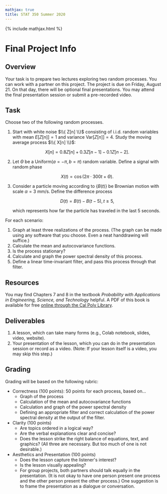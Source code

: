 ```yaml
---
mathjax: true
title: STAT 350 Summer 2020
---
```


{% include mathjax.html %}

# Final Project Info

## Overview

Your task is to prepare two lectures exploring two random processes. You can work with a partner on this project. 
The project is due on Friday, August 21. On that day, there will be optional final presentations. You may attend the 
final presentation session or submit a pre-recorded video.

## Task

Choose two of the following random processes.

1. Start with white noise $\\{ Z[n] \\}$ consisting of i.i.d. random variables with mean $E[Z[n]] = 1$ and 
variance $\text{Var}[Z[n]] = 4$. Study the moving average process $\\{ X[n] \\}$:

    $$ X[n] = 0.8 Z[n] + 0.3 Z[n-1] - 0.1 Z[n-2]. $$

2. Let $\Theta$ be a $\text{Uniform}(a=-\pi, b=\pi)$ random variable. Define a signal with random phase

    $$ X(t) = \cos(2\pi \cdot 300 t + \Theta). $$

3. Consider a particle moving according to $\{ B(t) \}$ be Brownian motion with scale $\alpha = 3$ mm/s. Define the difference process 

    $$ D(t) = B(t) - B(t - 5), t \geq 5, $$

    which represents how far the particle has traveled in the last 5 seconds.
    
For each scenario:

1. Graph at least three realizations of the process. (The graph can be made using any software that you choose. Even a neat handdrawing will suffice.)
2. Calculate the mean and autocovariance functions. 
3. Is the process stationary?
4. Calculate and graph the power spectral density of this process.
5. Define a linear time-invariant filter, and pass this process through that filter.

## Resources

You may find Chapters 7 and 8 in the textbook _Probability with Applications in Engineering, Science, and Technology_ helpful. 
A PDF of this book is available for free 
[online through the Cal Poly Library](https://link-springer-com.ezproxy.lib.calpoly.edu/book/10.1007%2F978-3-319-52401-6).

## Deliverables

1. A lesson, which can take many forms (e.g., Colab notebook, slides, video, website).
2. Your presentation of the lesson, which you can do in the presentation session or record as a video. (Note: If your lesson 
itself is a video, you may skip this step.)

## Grading

Grading will be based on the following rubric:

- Correctness (100 points): 50 points for each process, based on...
    - Graph of the process
    - Calculation of the mean and autocovariance functions
    - Calculation and graph of the power spectral density
    - Defining an appropriate filter and correct calculation of the power spectral density at the output of the filter.
- Clarity (100 points)
    - Are topics ordered in a logical way?
    - Are the verbal explanations clear and concise?
    - Does the lesson strike the right balance of equations, text, and graphics? 
    (All three are necessary. But too much of one is not desirable.)
- Aesthetics and Presentation (100 points)
    - Does the lesson capture the listener's interest?
    - Is the lesson visually appealing?
    - For group projects, both partners should talk equally in the presentation. 
    (It is not okay to have one person present one process and the other person present the other process.) 
    One suggestion is to frame the presentation as a dialogue or conversation.
